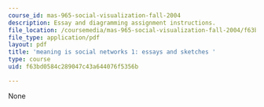 ```yaml
---
course_id: mas-965-social-visualization-fall-2004
description: Essay and diagramming assignment instructions.
file_location: /coursemedia/mas-965-social-visualization-fall-2004/f63bd0584c289047c43a644076f5356b_assn2.pdf
file_type: application/pdf
layout: pdf
title: 'meaning is social networks 1: essays and sketches '
type: course
uid: f63bd0584c289047c43a644076f5356b

---
```

None